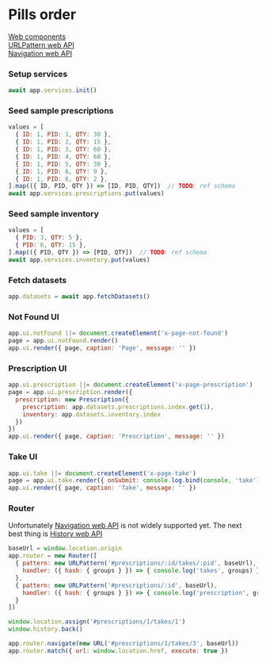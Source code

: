 # Pills order

[Web components](./web-components.md)  
[URLPattern web API](./url-pattern.md)  
[Navigation web API](./navigation.md)  

### Setup services
```js
await app.services.init()
```

### Seed sample prescriptions
```js
values = [
  { ID: 1, PID: 1, QTY: 30 },
  { ID: 1, PID: 2, QTY: 15 },
  { ID: 1, PID: 3, QTY: 60 },
  { ID: 1, PID: 4, QTY: 60 },
  { ID: 1, PID: 5, QTY: 30 },
  { ID: 1, PID: 6, QTY: 9 },
  { ID: 1, PID: 6, QTY: 2 },
].map(({ ID, PID, QTY }) => [ID, PID, QTY])  // TODO: ref schema
await app.services.prescriptions.put(values)
```

### Seed sample inventory
```js
values = [
  { PID: 3, QTY: 5 },
  { PID: 6, QTY: 15 },
].map(({ PID, QTY }) => [PID, QTY])  // TODO: ref schema
await app.services.inventory.put(values)
```

### Fetch datasets
```js
app.datasets = await app.fetchDatasets()
```

### Not Found UI
```js
app.ui.notFound ||= document.createElement('x-page-not-found')
page = app.ui.notFound.render()
app.ui.render({ page, caption: 'Page', message: '' })
```

### Prescription UI
```js
app.ui.prescription ||= document.createElement('x-page-prescription')
page = app.ui.prescription.render({
  prescription: new Prescription({
    prescription: app.datasets.prescriptions.index.get(1),
    inventory: app.datasets.inventory.index
  })
})
app.ui.render({ page, caption: 'Prescription', message: '' })
```

### Take UI
```js
app.ui.take ||= document.createElement('x-page-take')
page = app.ui.take.render({ onSubmit: console.log.bind(console, 'take') })
app.ui.render({ page, caption: 'Take', message: '' })
```

### Router
Unfortunately [Navigation web API](./navigation.md) is not widely supported yet.
The next best thing is [History web API](https://developer.mozilla.org/en-US/docs/Web/API/History)  
```js
baseUrl = window.location.origin
app.router = new Router([
  { pattern: new URLPattern('#prescriptions/:id/takes/:pid', baseUrl),
    handler: ({ hash: { groups } }) => { console.log('takes', groups) }
  },
  { pattern: new URLPattern('#prescriptions/:id', baseUrl),
    handler: ({ hash: { groups } }) => { console.log('prescription', groups) }
  }
])

window.location.assign('#prescriptions/1/takes/1')
window.history.back()

app.router.navigate(new URL('#prescriptions/1/takes/3', baseUrl))
app.router.match({ url: window.location.href, execute: true })
```
